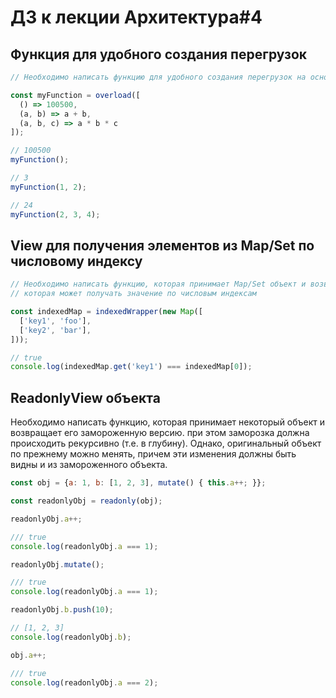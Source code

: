 # ДЗ к лекции Архитектура#4

## Функция для удобного создания перегрузок

```js
// Необходимо написать функцию для удобного создания перегрузок на основе аргументов

const myFunction = overload([
  () => 100500,
  (a, b) => a + b,
  (a, b, c) => a * b * c
]);

// 100500
myFunction();

// 3
myFunction(1, 2);

// 24
myFunction(2, 3, 4);
```

## View для получения элементов из Map/Set по числовому индексу

```js
// Необходимо написать функцию, которая принимает Map/Set объект и возвращает обертку,
// которая может получать значение по числовым индексам

const indexedMap = indexedWrapper(new Map([
  ['key1', 'foo'],
  ['key2', 'bar'],
]));

// true
console.log(indexedMap.get('key1') === indexedMap[0]);
```

## ReadonlyView объекта

Необходимо написать функцию, которая принимает некоторый объект и возвращает его замороженную версию.
при этом заморозка должна происходить рекурсивно (т.е. в глубину). Однако, оригинальный объект по прежнему можно менять,
причем эти изменения должны быть видны и из замороженного объекта.

```js
const obj = {a: 1, b: [1, 2, 3], mutate() { this.a++; }};

const readonlyObj = readonly(obj);

readonlyObj.a++;

/// true
console.log(readonlyObj.a === 1);

readonlyObj.mutate();

/// true
console.log(readonlyObj.a === 1);

readonlyObj.b.push(10);

// [1, 2, 3]
console.log(readonlyObj.b);

obj.a++;

/// true
console.log(readonlyObj.a === 2);
```